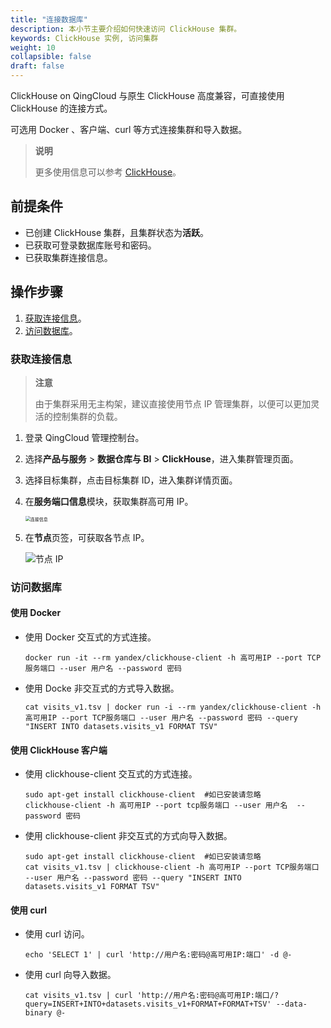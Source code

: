 ```yaml
---
title: "连接数据库"
description: 本小节主要介绍如何快速访问 ClickHouse 集群。 
keywords: ClickHouse 实例, 访问集群
weight: 10
collapsible: false
draft: false
---
```



ClickHouse on QingCloud 与原生 ClickHouse 高度兼容，可直接使用 ClickHouse 的连接方式。

可选用 Docker 、客户端、curl 等方式连接集群和导入数据。

> **说明**
> 
> 更多使用信息可以参考 [ClickHouse](https://clickhouse.yandex/docs/en/)。

## 前提条件

- 已创建 ClickHouse 集群，且集群状态为**活跃**。
- 已获取可登录数据库账号和密码。
- 已获取集群连接信息。

## 操作步骤

1. [获取连接信息](#获取连接信息)。
2. [访问数据库](#访问数据库)。

### 获取连接信息

> **注意**
> 
> 由于集群采用无主构架，建议直接使用节点 IP 管理集群，以便可以更加灵活的控制集群的负载。

1. 登录 QingCloud 管理控制台。
2. 选择**产品与服务** > **数据仓库与 BI** > **ClickHouse**，进入集群管理页面。
3. 选择目标集群，点击目标集群 ID，进入集群详情页面。
4. 在**服务端口信息**模块，获取集群高可用 IP。
   
   <img src="../../../_images/check_access_info.png" alt="连接信息" style="zoom:50%;" />

5. 在**节点**页签，可获取各节点 IP。

   <img src="../../../_images/check_node.png" alt="节点 IP" style="zoom:100%;" />

### 访问数据库

#### 使用 Docker

- 使用 Docker 交互式的方式连接。
  
  ``` shell
  docker run -it --rm yandex/clickhouse-client -h 高可用IP --port TCP服务端口 --user 用户名 --password 密码
  ```

- 使用 Docke 非交互式的方式导入数据。

    ``` shell
    cat visits_v1.tsv | docker run -i --rm yandex/clickhouse-client -h 高可用IP --port TCP服务端口 --user 用户名 --password 密码 --query "INSERT INTO datasets.visits_v1 FORMAT TSV"
  ```

#### 使用 ClickHouse 客户端

- 使用 clickhouse-client 交互式的方式连接。
   
   ``` shell
   sudo apt-get install clickhouse-client  #如已安装请忽略
   clickhouse-client -h 高可用IP --port tcp服务端口 --user 用户名  --password 密码
   ```

- 使用 clickhouse-client 非交互式的方式向导入数据。
   
   ``` shell
   sudo apt-get install clickhouse-client  #如已安装请忽略
   cat visits_v1.tsv | clickhouse-client -h 高可用IP --port TCP服务端口 --user 用户名 --password 密码 --query "INSERT INTO datasets.visits_v1 FORMAT TSV"
  ```

#### 使用 curl

- 使用 curl 访问。

   ``` shell
   echo 'SELECT 1' | curl 'http://用户名:密码@高可用IP:端口' -d @-
   ```

- 使用 curl 向导入数据。

   ``` shell
   cat visits_v1.tsv | curl 'http://用户名:密码@高可用IP:端口/?query=INSERT+INTO+datasets.visits_v1+FORMAT+FORMAT+TSV' --data-binary @-
   ```

